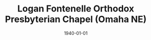 ---
date: &id001 1940-01-01
end_date: 1946-01-01
location:
  address: null
  city: Omaha
  state: NE
minister:
- end: 1941-01-01
  name: Jack Zandstra
  start: 1940-01-01
  type: Pastor
- end: 1945-01-01
  name: Robert Brown
  start: 1941-01-01
  type: Pastor
- end: 1946-01-01
  name: Reginald Voorhees
  start: 1945-01-01
  type: Pastor
ministers:
- Jack Zandstra
- Robert Brown
- Reginald Voorhees
name: Logan Fontenelle Orthodox Presbyterian Chapel
names: null
origination_date: *id001
raw_data: "NEBRASKA Omaha\nLogan Fontenelle Orthodox Presbyterian Chapel  (1940\u2013\
  1946)\nPastors: Jack Zandstra, 1940\u201341\nRobert Brown, 1941\u201345\nReginald\
  \ V oorhees, 1945\u201346"
received_from: null
states:
- NE
status:
  active: false
  end_date: null
  reason: null
  received_from: null
  withdrawal_to: null
title: Logan Fontenelle Orthodox Presbyterian Chapel (Omaha NE)
year_established:
- 1940

---